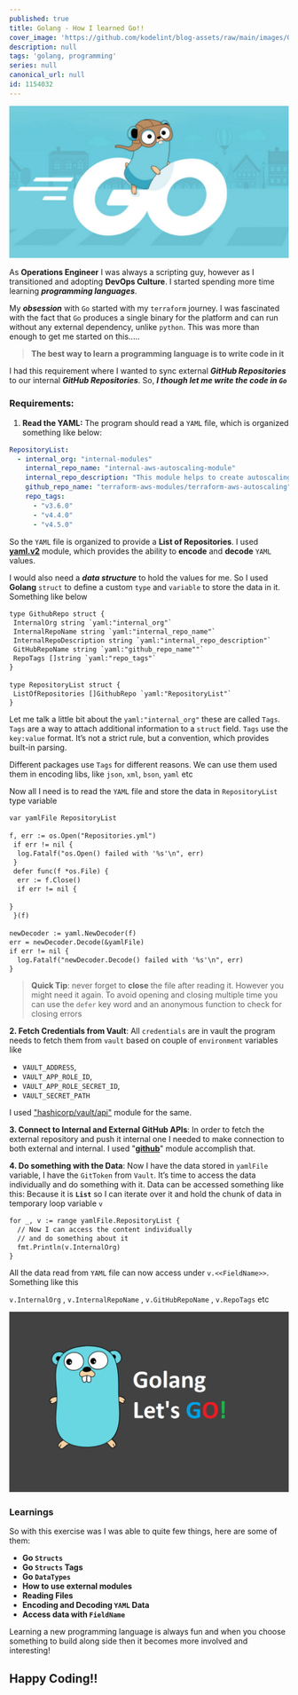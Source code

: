 ```yaml
---
published: true
title: Golang - How I learned Go!!
cover_image: 'https://github.com/kodelint/blog-assets/raw/main/images/01-learn-go.png'
description: null
tags: 'golang, programming'
series: null
canonical_url: null
id: 1154032
---
```


![](https://github.com/kodelint/blog-assets/raw/main/images/02-learn-go.png)

As **Operations Engineer** I was always a scripting guy, however as I transitioned and adopting **DevOps Culture**. I started spending more time learning _**programming languages**_.

My _**obsession**_ with `Go` started with my `terraform` journey. I was fascinated with the fact that `Go` produces a single binary for the platform and can run without any external dependency, unlike `python`. This was more than enough to get me started on this.....

> **The best way to learn a programming language is to write code in it**

I had this requirement where I wanted to sync external _**GitHub Repositories**_ to our internal _**GitHub Repositories**_. So, _**I though let me write the code in `Go`**_

### Requirements:

 1. **Read the YAML:** The program should read a `YAML` file, which is organized something like below:

```yaml
RepositoryList:
  - internal_org: "internal-modules"
    internal_repo_name: "internal-aws-autoscaling-module"
    internal_repo_description: "This module helps to create autoscaling groups and corresponding launch configurations for AWS"
    github_repo_name: "terraform-aws-modules/terraform-aws-autoscaling"
    repo_tags:
      - "v3.6.0"
      - "v4.4.0"
      - "v4.5.0"
```

So the `YAML` file is organized to provide a **List of Repositories**. I used [**yaml.v2**](http://gopkg.in/yaml.v2) module, which provides the ability to **encode** and **decode** `YAML` values.

I would also need a _**data structure**_ to hold the values for me. So I used **Golang** `struct` to define a custom `type` and `variable` to store the data in it. Something like below

```golang
type GithubRepo struct {
 InternalOrg string `yaml:"internal_org"`
 InternalRepoName string `yaml:"internal_repo_name"`
 InternalRepoDescription string `yaml:"internal_repo_description"`
 GitHubRepoName string `yaml:"github_repo_name""`
 RepoTags []string `yaml:"repo_tags"`
}

type RepositoryList struct {
 ListOfRepositories []GithubRepo `yaml:"RepositoryList"`
}
```

Let me talk a little bit about the `yaml:"internal_org"` these are called `Tags`. `Tags` are a way to attach additional information to a `struct` field. `Tags` use the `key:value` format. It’s not a strict rule, but a convention, which provides built-in parsing.

Different packages use `Tags` for different reasons. We can use them used them in encoding libs, like `json`, `xml`, `bson`, `yaml` etc

Now all I need is to read the `YAML` file and store the data in `RepositoryList` type variable

```golang
var yamlFile RepositoryList

f, err := os.Open("Repositories.yml")
 if err != nil {
  log.Fatalf("os.Open() failed with '%s'\n", err)
 }
 defer func(f *os.File) {
  err := f.Close()
  if err != nil {

}
 }(f)

newDecoder := yaml.NewDecoder(f)
err = newDecoder.Decode(&yamlFile)
if err != nil {
  log.Fatalf("newDecoder.Decode() failed with '%s'\n", err)
}
```

> **Quick Tip**: never forget to **close** the file after reading it. However you might need it again. To avoid opening and closing multiple time you can use the `defer` key word and an anonymous function to check for closing errors

**2. Fetch Credentials from Vault**: All `credentials` are in vault the program needs to fetch them from `vault` based on couple of `environment` variables like

>
* `VAULT_ADDRESS`,
* `VAULT_APP_ROLE_ID`,
* `VAULT_APP_ROLE_SECRET_ID`,
* `VAULT_SECRET_PATH`

I used ["hashicorp/vault/api"](http://github.com/hashicorp/vault/api) module for the same.

**3. Connect to Internal and External GitHub APIs**: In order to fetch the external repository and push it internal one I needed to make connection to both external and internal. I used "[**github**](http://github.com/google/go-github/v38/github)" module accomplish that.

**4. Do something with the Data**: Now I have the data stored in `yamlFile` variable, I have the `GitToken` from `Vault`. It’s time to access the data individually and do something with it. Data can be accessed something like this: Because it is **`List`** so I can iterate over it and hold the chunk of data in temporary loop variable `v`

```golang
for _, v := range yamlFile.RepositoryList {
  // Now I can access the content individually
  // and do something about it
  fmt.Println(v.InternalOrg)
}
```

All the data read from `YAML` file can now access under `v.<<FieldName>>`. Something like this

`v.InternalOrg` , `v.InternalRepoName` , `v.GitHubRepoName` , `v.RepoTags` etc

![](https://github.com/kodelint/blog-images/raw/main/common/01-learn-go.png)

### Learnings

So with this exercise was I was able to quite few things, here are some of them:
>
* **Go `Structs`**
* **Go `Structs` Tags**
* **Go `DataTypes`**
* **How to use external modules**
* **Reading Files**
* **Encoding and Decoding `YAML` Data**
* **Access data with `FieldName`**

Learning a new programming language is always fun and when you choose something to build along side then it becomes more involved and interesting!

## Happy Coding!!
